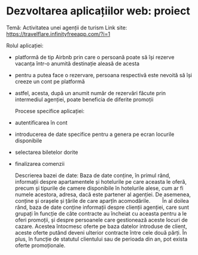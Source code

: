 # Dezvoltarea aplicațiilor web: proiect

Temă: Activitatea unei agenții de turism
Link site: https://travelflare.infinityfreeapp.com/?i=1

  Rolul aplicației:
* platformă de tip Airbnb prin care o persoană poate să își rezerve vacanța într-o anumită destinație aleasă de acesta
* pentru a putea face o rezervare, persoana respectivă este nevoită să își creeze un cont pe platformă
* astfel, acesta, după un anumit număr de rezervări făcute prin intermediul agenției, poate beneficia de diferite promoții

  Procese specifice aplicației:
* autentificarea în cont
* introducerea de date specifice pentru a genera pe ecran locurile disponibile
* selectarea biletelor dorite
* finalizarea comenzii

  Descrierea bazei de date:
    Baza de date conține, în primul rând, informații despre apartamentele și hotelurile pe care aceasta le oferă, precum și tipurile de camere disponibile în hotelurile alese,
cum ar fi numele acestora, adresa, dacă este partener al agenției. De asemenea, conține și orașele și țările de care aparțîn acomodările.
    În al doilea rând, baza de date conține informații despre clienții agenției, care sunt grupați în funcție de câte contracte au încheiat cu aceasta pentru a le oferi promoții, și despre persoanele care gestionează aceste locuri de cazare. Acestea întocmesc oferte pe baza datelor introduse de client, aceste oferte putând deveni ulterior contracte între cele două părți. În plus, în funcție de statutul clientului sau de perioada din an, pot exista oferte promoționale.
